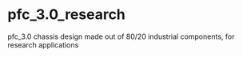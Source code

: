 # pfc_3.0_research
pfc_3.0 chassis design made out of 80/20 industrial components, for research applications
